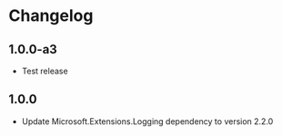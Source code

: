 # Changelog

## 1.0.0-a3

* Test release

## 1.0.0

* Update Microsoft.Extensions.Logging dependency to version 2.2.0
